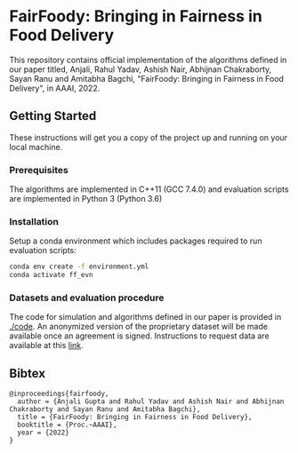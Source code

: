 # FairFoody: Bringing in Fairness in Food Delivery

This repository contains official implementation of the algorithms defined in our paper titled, Anjali, Rahul Yadav, Ashish Nair, Abhijnan Chakraborty, Sayan Ranu and Amitabha Bagchi, "FairFoody: Bringing in Fairness in Food Delivery", in AAAI, 2022.

## Getting Started

These instructions will get you a copy of the project up and running on your local machine.

### Prerequisites

The algorithms are implemented in C++11 (GCC 7.4.0) and evaluation scripts are implemented in Python 3 (Python 3.6)

### Installation

Setup a conda environment which includes packages required to run evaluation scripts:

```bash
conda env create -f environment.yml
conda activate ff_evn
```

### Datasets and evaluation procedure
The code for simulation and algorithms defined in our paper is provided in [./code](https://github.com/idea-iitd/fairfoody/tree/main/code). An anonymized version of the proprietary dataset will be made available once an agreement is signed. Instructions to request data are available at this [link](https://www.cse.iitd.ac.in/~sayan/files/foodmatch.txt).


## Bibtex

```
@inproceedings{fairfoody,
  author = {Anjali Gupta and Rahul Yadav and Ashish Nair and Abhijnan Chakraborty and Sayan Ranu and Amitabha Bagchi},
  title = {FairFoody: Bringing in Fairness in Food Delivery},
  booktitle = {Proc.~AAAI},
  year = {2022}
}
```
